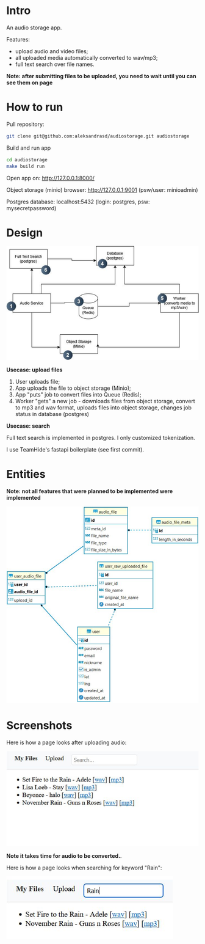 

# Intro

An audio storage app.  

Features: 

* upload audio and video files; 
* all uploaded media automatically converted to wav/mp3;
* full text search over file names.

**Note: after submitting files to be uploaded, you need to wait until you can see them on page**

# How to run

Pull repository:

```bash
git clone git@github.com:aleksandrasd/audiostorage.git audiostorage
```

Build and run app

```bash
cd audiostorage
make build run
```

Open app on: http://127.0.0.1:8000/


Object storage (minio) browser: http://127.0.0.1:9001 (psw/user: minioadmin)


Postgres database: localhost:5432 (login: postgres, psw: mysecretpassword)


# Design

![image](img/design.jpg)


**Usecase: upload files**

1. User uploads file;
2. App uploads the file to object storage (Minio);
3. App "puts" job to convert files into Queue (Redis);
4. Worker "gets" a new job - downloads files from object storage, convert to mp3 and wav format, uploads files into object storage, changes job status in database (postgres)

**Usecase: search**

Full text search is implemented in postgres. I only customized tokenization.

I use TeamHide's fastapi boilerplate (see first commit).

# Entities

**Note: not all features that were planned to be implemented were implemented**

![image](img/entity.jpg)

# Screenshots

Here is how a page looks after uploading audio:

![image](img/ss01.jpg)

**Note it takes time for audio to be converted.**.

Here is how a page looks when searching for keyword "Rain":

![image](img/ss02.jpg)

